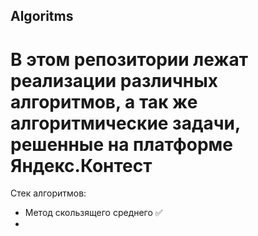 ## Algoritms

# В этом репозитории лежат реализации различных алгоритмов, а так же алгоритмические задачи, решенные на платформе Яндекс.Контест

Стек алгоритмов:
 - Метод скользящего среднего ✅
 - 
